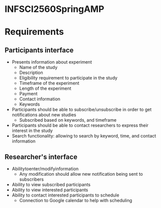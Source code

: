INFSCI2560SpringAMP
===================

# Requirements

## Participants interface
* Presents information about experiment
  * Name of the study
  * Description
  * Eligibility requirement to participate in the study
  * Timeframe of the experiment
  * Length of the experiment
  * Payment
  * Contact information
  * Keywords
* Participants should be able to subscribe/unsubscribe in order to get notifications about new studies
  * Subscribed based on keywords, and timeframe
* Participants should be able to contact researchers to express their interest in the study
* Search functionality: allowing to search by keyword, time, and contact information

## Researcher's interface
* Abilitytoenter/modifyinformation
  * Any modification should allow new notification being sent to subscribers
* Ability to view subscribed participants
* Ability to view interested participants
* Ability to contact interested participants to schedule
  * Connection to Google calendar to help with scheduling
